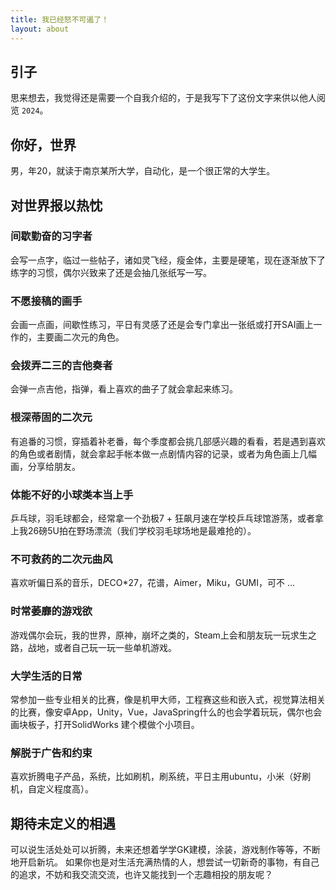 ```yaml
---
title: 我已经怒不可遏了！
layout: about
---
```

## 引子

思来想去，我觉得还是需要一个自我介绍的，于是我写下了这份文字来供以他人阅览 `2024`。

## 你好，世界

男，年20，就读于南京某所大学，自动化，是一个很正常的大学生。

## 对世界报以热忱

### 间歇勤奋的习字者
会写一点字，临过一些帖子，诸如灵飞经，瘦金体，主要是硬笔，现在逐渐放下了练字的习惯，偶尔兴致来了还是会抽几张纸写一写。

### 不愿接稿的画手
会画一点画，间歇性练习，平日有灵感了还是会专门拿出一张纸或打开SAI画上一作的，主要画二次元的角色。

### 会拨弄二三的吉他奏者
会弹一点吉他，指弹，看上喜欢的曲子了就会拿起来练习。

### 根深蒂固的二次元
有追番的习惯，穿插着补老番，每个季度都会挑几部感兴趣的看看，若是遇到喜欢的角色或者剧情，就会拿起手帐本做一点剧情内容的记录，或者为角色画上几幅画，分享给朋友。

### 体能不好的小球类本当上手
乒乓球，羽毛球都会，经常拿一个劲极7 + 狂飙月速在学校乒乓球馆游荡，或者拿上我26磅5U拍在野场漂流（我们学校羽毛球场地是最难抢的）。

### 不可救药的二次元曲风
喜欢听偏日系的音乐，DECO*27，花谱，Aimer，Miku，GUMI，可不 ...

### 时常萎靡的游戏欲
游戏偶尔会玩，我的世界，原神，崩坏之类的，Steam上会和朋友玩一玩求生之路，战地，或者自己玩一玩一些单机游戏。

### 大学生活的日常
常参加一些专业相关的比赛，像是机甲大师，工程赛这些和嵌入式，视觉算法相关的比赛，像安卓App，Unity，Vue，JavaSpring什么的也会学着玩玩，偶尔也会画块板子，打开SolidWorks	建个模做个小项目。

### 解脱于广告和约束
喜欢折腾电子产品，系统，比如刷机，刷系统，平日主用ubuntu，小米（好刷机，自定义程度高）。

## 期待未定义的相遇

可以说生活处处可以折腾，未来还想着学学GK建模，涂装，游戏制作等等，不断地开启新坑。
如果你也是对生活充满热情的人，想尝试一切新奇的事物，有自己的追求，不妨和我交流交流，也许又能找到一个志趣相投的朋友呢？